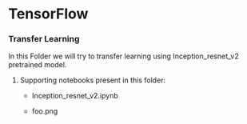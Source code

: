 # TensorFlow

### Transfer Learning

In this Folder we will try to transfer learning using Inception_resnet_v2 pretrained model.

1. Supporting notebooks present in this folder:
    
    - Inception_resnet_v2.ipynb
    
    - foo.png
    


